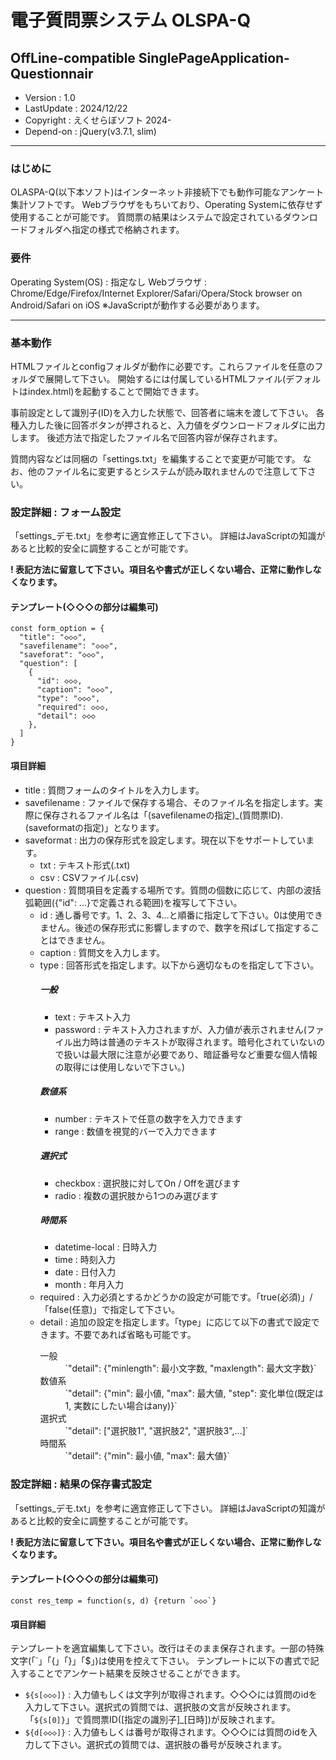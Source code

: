 # 電子質問票システム OLSPA-Q
## **O**ff**L**ine-compatible **S**ingle**P**age**A**pplication-**Q**uestionnair

* Version : 1.0
* LastUpdate : 2024/12/22
* Copyright : えくせらぼソフト 2024-
* Depend-on : jQuery(v3.7.1, slim)

---

### はじめに

OLASPA-Q(以下本ソフト)はインターネット非接続下でも動作可能なアンケート集計ソフトです。
Webブラウザをもちいており、Operating Systemに依存せず使用することが可能です。
質問票の結果はシステムで設定されているダウンロードフォルダへ指定の様式で格納されます。


### 要件

Operating System(OS) : 指定なし
Webブラウザ : Chrome/Edge/Firefox/Internet Explorer/Safari/Opera/Stock browser on Android/Safari on iOS
   ※JavaScriptが動作する必要があります。


---

### 基本動作

HTMLファイルとconfigフォルダが動作に必要です。これらファイルを任意のフォルダで展開して下さい。
開始するには付属しているHTMLファイル(デフォルトはindex.html)を起動することで開始できます。

事前設定として識別子(ID)を入力した状態で、回答者に端末を渡して下さい。
各種入力した後に回答ボタンが押されると、入力値をダウンロードフォルダに出力します。
後述方法で指定したファイル名で回答内容が保存されます。

質問内容などは同梱の「settings.txt」を編集することで変更が可能です。
なお、他のファイル名に変更するとシステムが読み取れませんので注意して下さい。


### 設定詳細 : フォーム設定

「settings_デモ.txt」を参考に適宜修正して下さい。
詳細はJavaScriptの知識があると比較的安全に調整することが可能です。

**! 表記方法に留意して下さい。項目名や書式が正しくない場合、正常に動作しなくなります。**


#### テンプレート(◇◇◇の部分は編集可)

```
const form_option = {
  "title": "◇◇◇",
  "savefilename": "◇◇◇",
  "saveforat": "◇◇◇",
  "question": [
    {
      "id": ◇◇◇,
      "caption": "◇◇◇",
      "type": "◇◇◇",
      "required": ◇◇◇,
      "detail": ◇◇◇
    },
  ]
}
```

#### 項目詳細

* title : 質問フォームのタイトルを入力します。
* savefilename : ファイルで保存する場合、そのファイル名を指定します。実際に保存されるファイル名は「(savefilenameの指定)_(質問票ID).(saveformatの指定)」となります。
* saveformat : 出力の保存形式を設定します。現在以下をサポートしています。
   * txt : テキスト形式(.txt)
   * csv : CSVファイル(.csv)
* question : 質問項目を定義する場所です。質問の個数に応じて、内部の波括弧範囲({"id": ...}で定義される範囲)を複写して下さい。
   * id : 通し番号です。1、2、3、4…と順番に指定して下さい。0は使用できません。後述の保存形式に影響しますので、数字を飛ばして指定することはできません。
   * caption : 質問文を入力します。
   * type : 回答形式を指定します。以下から適切なものを指定して下さい。
      ##### 一般
        * text : テキスト入力
        * password : テキスト入力されますが、入力値が表示されません(ファイル出力時は普通のテキストが取得されます。暗号化されていないので扱いは最大限に注意が必要であり、暗証番号など重要な個人情報の取得には使用しないで下さい。)
      ##### 数値系
        * number : テキストで任意の数字を入力できます
        * range : 数値を視覚的バーで入力できます
      ##### 選択式
        * checkbox : 選択肢に対してOn / Offを選びます
        * radio : 複数の選択肢から1つのみ選びます
      ##### 時間系
        * datetime-local : 日時入力
        * time : 時刻入力
        * date : 日付入力
        * month : 年月入力
   * required : 入力必須とするかどうかの設定が可能です。「true(必須)」/「false(任意)」で指定して下さい。
   * detail : 追加の設定を指定します。「type」に応じて以下の書式で設定できます。不要であれば省略も可能です。
     <dl>
        <dt>一般</dt>
        <dd>`"detail": {"minlength": 最小文字数, "maxlength": 最大文字数}`</dd>
        <dt>数値系</dt>
        <dd>`"detail": {"min": 最小値, "max": 最大値, "step": 変化単位(既定は1, 実数にしたい場合はany)}`</dd>
        <dt>選択式</dt>
        <dd>`"detail": ["選択肢1", "選択肢2", "選択肢3",...]`</dd>
        <dt>時間系</dt>
        <dd>`"detail": {"min": 最小値, "max": 最大値}`</dd>
     </dl>


### 設定詳細 : 結果の保存書式設定

「settings_デモ.txt」を参考に適宜修正して下さい。
詳細はJavaScriptの知識があると比較的安全に調整することが可能です。

**! 表記方法に留意して下さい。項目名や書式が正しくない場合、正常に動作しなくなります。**


#### テンプレート(◇◇◇の部分は編集可)

```
const res_temp = function(s, d) {return `◇◇◇`}
```

#### 項目詳細

テンプレートを適宜編集して下さい。改行はそのまま保存されます。一部の特殊文字(「`」「{」「}」「$」)は使用を控えて下さい。
テンプレートに以下の書式で記入することでアンケート結果を反映させることができます。
* `${s[◇◇◇]}` : 入力値もしくは文字列が取得されます。◇◇◇には質問のidを入力して下さい。選択式の質問では、選択肢の文言が反映されます。「`${s[0]}`」で質問票ID([指定の識別子]_[日時])が反映されます。
* `${d[◇◇◇]}` : 入力値もしくは番号が取得されます。◇◇◇には質問のidを入力して下さい。選択式の質問では、選択肢の番号が反映されます。
